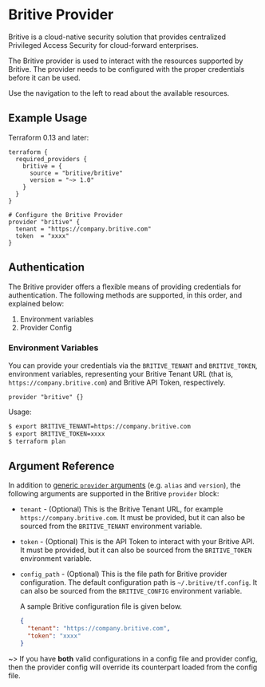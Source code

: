 # Britive Provider

Britive is a cloud-native security solution that provides centralized Privileged Access Security for cloud-forward enterprises.

The Britive provider is used to interact with the resources supported by Britive.  The provider needs to be configured with the proper credentials before it can be used.

Use the navigation to the left to read about the available resources.

## Example Usage

Terraform 0.13 and later:

```hcl
terraform {
  required_providers {
    britive = {
      source = "britive/britive"
      version = "~> 1.0"
    }
  }
}

# Configure the Britive Provider
provider "britive" {
  tenant = "https://company.britive.com"
  token  = "xxxx"
}
```

## Authentication

The Britive provider offers a flexible means of providing credentials for authentication. The following methods are supported, in this order, and explained below:

1. Environment variables
2. Provider Config

### Environment Variables

You can provide your credentials via the `BRITIVE_TENANT` and `BRITIVE_TOKEN`, environment variables, representing your Britive Tenant URL (that is, `https://company.britive.com`) and Britive API Token, respectively.

```hcl
provider "britive" {}
```

Usage:

```sh
$ export BRITIVE_TENANT=https://company.britive.com
$ export BRITIVE_TOKEN=xxxx
$ terraform plan
```

## Argument Reference

In addition to [generic `provider` arguments](https://www.terraform.io/docs/configuration/providers.html) (e.g. `alias` and `version`), the following arguments are supported in the Britive  `provider` block:

* `tenant` - (Optional) This is the Britive Tenant URL, for example `https://company.britive.com`. It must be provided, but it can also be sourced from the `BRITIVE_TENANT` environment variable.  

* `token` - (Optional) This is the API Token to interact with your Britive API. It must be provided, but it can also be sourced from the `BRITIVE_TOKEN` environment variable.

* `config_path` - (Optional) This is the file path for Britive provider configuration. The default configuration path is `~/.britive/tf.config`. It can also be sourced from the `BRITIVE_CONFIG` environment variable.

  A sample Britive configuration file is given below.
  
  ```json
  {
    "tenant": "https://company.britive.com",
    "token": "xxxx"
  }
  ```

~> If you have **both** valid configurations in a config file and provider config, then the provider config will override its counterpart loaded from the config file.
